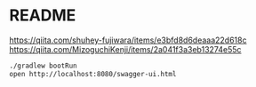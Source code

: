 # README

https://qiita.com/shuhey-fujiwara/items/e3bfd8d6deaaa22d618c
https://qiita.com/MizoguchiKenji/items/2a041f3a3eb13274e55c

```bash
./gradlew bootRun
open http://localhost:8080/swagger-ui.html
```
